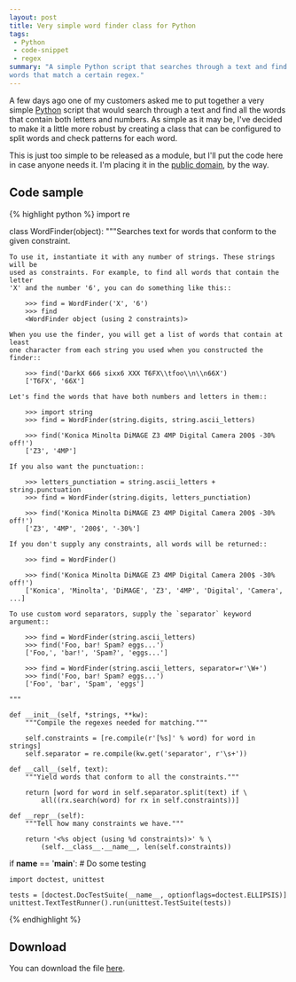 ```yaml
---
layout: post
title: Very simple word finder class for Python
tags:
 - Python
 - code-snippet
 - regex
summary: "A simple Python script that searches through a text and find all the
words that match a certain regex."
---
```


A few days ago one of my customers asked me to put together a very simple
[Python](http://www.python.org/) script that would search through a text and find all the words that
contain both letters and numbers. As simple as it may be, I've decided to make
it a little more robust by creating a class that can be configured to split
words and check patterns for each word.

This is just too simple to be released as a module, but I'll put the code here
in case anyone needs it. I'm placing it in the [public
domain](http://en.wikipedia.org/wiki/Public_domain), by the way.

Code sample
-----------

{% highlight python %}
import re


class WordFinder(object):
    """Searches text for words that conform to the given constraint.

    To use it, instantiate it with any number of strings. These strings will be
    used as constraints. For example, to find all words that contain the letter
    'X' and the number '6', you can do something like this::

        >>> find = WordFinder('X', '6')
        >>> find
        <WordFinder object (using 2 constraints)>

    When you use the finder, you will get a list of words that contain at least
    one character from each string you used when you constructed the finder::

        >>> find('DarkX 666 sixx6 XXX T6FX\\tfoo\\n\\n66X')
        ['T6FX', '66X']

    Let's find the words that have both numbers and letters in them::

        >>> import string
        >>> find = WordFinder(string.digits, string.ascii_letters)

        >>> find('Konica Minolta DiMAGE Z3 4MP Digital Camera 200$ -30% off!')
        ['Z3', '4MP']

    If you also want the punctuation::

        >>> letters_punctiation = string.ascii_letters + string.punctuation
        >>> find = WordFinder(string.digits, letters_punctiation)

        >>> find('Konica Minolta DiMAGE Z3 4MP Digital Camera 200$ -30% off!')
        ['Z3', '4MP', '200$', '-30%']

    If you don't supply any constraints, all words will be returned::

        >>> find = WordFinder()

        >>> find('Konica Minolta DiMAGE Z3 4MP Digital Camera 200$ -30% off!')
        ['Konica', 'Minolta', 'DiMAGE', 'Z3', '4MP', 'Digital', 'Camera', ...]

    To use custom word separators, supply the `separator` keyword argument::

        >>> find = WordFinder(string.ascii_letters)
        >>> find('Foo, bar! Spam? eggs...')
        ['Foo,', 'bar!', 'Spam?', 'eggs...']

        >>> find = WordFinder(string.ascii_letters, separator=r'\W+')
        >>> find('Foo, bar! Spam? eggs...')
        ['Foo', 'bar', 'Spam', 'eggs']

    """

    def __init__(self, *strings, **kw):
        """Compile the regexes needed for matching."""

        self.constraints = [re.compile(r'[%s]' % word) for word in strings]
        self.separator = re.compile(kw.get('separator', r'\s+'))

    def __call__(self, text):
        """Yield words that conform to all the constraints."""

        return [word for word in self.separator.split(text) if \
            all((rx.search(word) for rx in self.constraints))]

    def __repr__(self):
        """Tell how many constraints we have."""

        return '<%s object (using %d constraints)>' % \
            (self.__class__.__name__, len(self.constraints))


if __name__ == '__main__':
    # Do some testing

    import doctest, unittest

    tests = [doctest.DocTestSuite(__name__, optionflags=doctest.ELLIPSIS)]
    unittest.TextTestRunner().run(unittest.TestSuite(tests))
{% endhighlight %}


Download
--------

You can download the file [here](/downloads/python/wordfinder.py).
